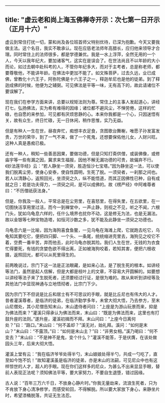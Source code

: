 
---
title: "虚云老和尚上海玉佛禅寺开示：次七第一日开示（正月十六）"
---


虚云到常住打扰一切，蒙和尚及各位班首师父特别优待，已深为抱歉。今天又要我做主法。这个名目，我实不敢承认。现在应慈老法师年高腊长，应归他来领导才合理。同时常住上的法师很多，都是学德兼优。我是一水上浮萍，全然无用的一个人，今天以我年纪大，要加诸客气，这实在是误会了。在世法尚且不以年龄的大小而论，如过去朝中赴科考的人，不管你年纪多大，而对于主考者，总是称老师，都要尊敬他，不能讲年龄。在佛法中更加不能了。如文殊菩萨，过去久远，业已成佛，曾教化十六王子，阿弥陀佛是十六王子之一，释迦牟尼也是他的徒弟。到了释迦成佛的时候，他便为之辅弼。可见佛法是平等一味，无有高下的，故此请诸位不要误解了。

现在我们在参学方面来讲，总要以规矩法则为尊。常住上的主事人发起道心，讲经打七，弘扬佛法，实为希有难得的因缘；诸位都不避风尘，不惮劳倦，这样的忙碌，也自愿的来参加，可见都有厌烦思静的心。本来你我都是一个心，只因迷悟有关，故有众生，终日忙碌，无一日休闲，稍作思惟，实乃无益。

但是有种人一生在世，昼夜奔忙，痴想丰衣足食，贪图歌台舞榭，唯愿子孙发富发贵，万世的荣华，到了一气不来，做了一个死鬼，还想要保佑他儿女，人财兴旺。这种人真是愚痴已极。

还有一种人，稍知一些善恶因果，要做功德，但是只知打斋供僧，或装佛像，或修庙宇等一些有漏之因，冀求来生福报，因他不解无漏功德的可贵，故偏弃不行。《妙法莲华经》云：“若人静坐一须臾，胜造恒沙七宝塔。”因为静坐这一法，可以使我们脱离尘劳，使身心安泰，使自性圆明，生死了脱。一须臾者，一刹那之间也。若人以清静心，返照回光，坐须臾之久，纵不能悟道，而其正因佛性已种，自有成就之日；若是功夫得力，一须臾之间，是可以成佛的。故《楞严经》中阿难尊者曰：“不历僧祇获法身。”

但是，你我及一般人，平常总是在尘劳里，在喜怒里，在得失里，在五欲里，在一切图快活享用里过活，而今一到禅堂中，一声止静，则视之不见，听之不闻，六根门头，犹如乌龟息六样的，任什么境界也扰你不动，这是修无为法，也是无漏法。故以金银等七种宝物造塔，如恒河沙数之多，犹不能及此静坐一须臾之功德也。

乌龟息六是一比喻，因为海狗喜食鱼鳖，一见乌龟在海滩上爬，它就跑去吃它，乌龟知其要吃它，便把四只脚、一个头、一条尾，统统缩进壳里去，海狗见之咬它不着，空费一番辛苦，弃而他去，此时乌龟亦脱其险。我们人生在世，无钱的为衣食忙得要死，有钱的贪婪色欲不得出离，正如被海狗咬着，若知其害，便把六根收摄，返照回光，都可以从死里得生的。

前两晚说过，宗门下这一法是正法眼藏，是如来心法，是了脱生死的根本。如讲经等法门，虽然是起人信解，但是大都是枝叶上的文章，不容易大开圆解的。如要想以讲经等法子来了生脱死者，还须要经过行证，是很为难的。故从来听到讲经等及其他法门中显现神通与立地悟彻者，比宗门下少。

因为宗门下不但说是比丘和居士有不可思议的手眼，就是比丘尼也有伟大的人才。昔者灌溪尊者，是临济的徒弟，在临济勤学多年，未曾大彻大悟，乃去参方，至末山尼僧处，其小尼僧告知末山，末山遣侍者问曰：“上座是为游山玩景而来，抑是为佛法而来？”灌溪只得承认为佛法而来，末山曰：“既是为佛法而来，这里也有打鼓升座的法则。”遂升座，灌溪初揖而不拜。末山问曰：“上座今日离何处？”曰：“路口。”末山曰：“何不盖却？”溪无对，始礼拜。溪问：“如何是末山？”末山曰：“不露顶。”曰：“如何是末山主？”曰：“非男女相。”溪乃喝曰：“何不变去？”末山曰：“不是神不是鬼，变个什么？”灌溪不能答，于是伏膺，在该处做园头三年，后来大彻大悟。

灌溪上堂有云：“我在临济爷爷处得半勺，末山娘娘处得半勺，共成一勺吃了，直至如今饱不饥！”故知灌溪虽是临济的徒弟，亦是末山的法嗣，可见尼众中也有这样惊世的人才，超人的手眼。现在你们这样多的尼众，为甚么不出来显显手眼，替前人表现正法呢？须知佛法平等，要大家努力，不要自生退堕，错过因缘。

古人说：“百年三万六千日，不放身心静片时。”你我无量劫来，流浪生死者，只为不肯放下身心清净修学，而感受轮回，不得解脱。所以要大家放下身心，来静坐片时，希望漆桶脱落，共证无生法忍。
